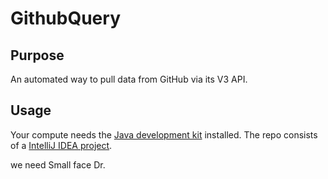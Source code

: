 # GithubQuery

## Purpose
An automated way to pull data from GitHub via its V3 API.

## Usage
Your compute needs the [Java development kit](http://www.oracle.com/technetwork/java/javase/downloads/index.html) installed.
The repo consists of a [IntelliJ IDEA project](https://www.jetbrains.com/idea/download/).

we need Small face Dr.
